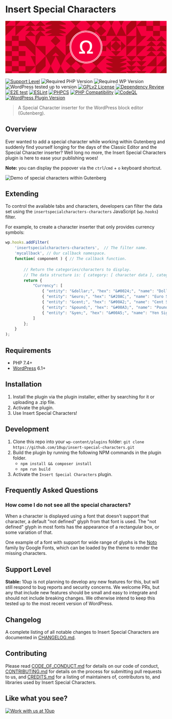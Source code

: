 # Insert Special Characters

![Insert Special Characters](https://github.com/10up/insert-special-characters/blob/develop/.wordpress-org/banner-1544x500.png)

[![Support Level](https://img.shields.io/badge/support-stable-blue.svg)](#support-level) ![Required PHP Version](https://img.shields.io/wordpress/plugin/required-php/insert-special-characters?label=Requires%20PHP) ![Required WP Version](https://img.shields.io/wordpress/plugin/wp-version/insert-special-characters?label=Requires%20WordPress) ![WordPress tested up to version](https://img.shields.io/wordpress/plugin/tested/insert-special-characters?label=WordPress) [![GPLv2 License](https://img.shields.io/github/license/10up/insert-special-characters.svg)](https://github.com/10up/insert-special-characters/blob/develop/LICENSE.md) [![Dependency Review](https://github.com/10up/insert-special-characters/actions/workflows/dependency-review.yml/badge.svg)](https://github.com/10up/insert-special-characters/actions/workflows/dependency-review.yml) [![E2E test](https://github.com/10up/insert-special-characters/actions/workflows/cypress.yml/badge.svg)](https://github.com/10up/insert-special-characters/actions/workflows/cypress.yml) [![ESLint](https://github.com/10up/insert-special-characters/actions/workflows/eslint.yml/badge.svg)](https://github.com/10up/insert-special-characters/actions/workflows/eslint.yml) [![PHPCS](https://github.com/10up/insert-special-characters/actions/workflows/phpcs.yml/badge.svg)](https://github.com/10up/insert-special-characters/actions/workflows/phpcs.yml) [![PHP Compatibility](https://github.com/10up/insert-special-characters/actions/workflows/php-compatibility.yml/badge.svg)](https://github.com/10up/insert-special-characters/actions/workflows/php-compatibility.yml) [![CodeQL](https://github.com/10up/insert-special-characters/actions/workflows/codeql-analysis.yml/badge.svg)](https://github.com/10up/insert-special-characters/actions/workflows/codeql-analysis.yml) [![WordPress Plugin Version](https://img.shields.io/wordpress/plugin/v/insert-special-characters?logo=wordpress&logoColor=FFFFFF&label=Playground%20Demo&labelColor=3858E9&color=3858E9)](https://playground.wordpress.net/?blueprint-url=https://raw.githubusercontent.com/10up/insert-special-characters/develop/.wordpress-org/blueprints/blueprint.json)

> A Special Character inserter for the WordPress block editor (Gutenberg).

## Overview

Ever wanted to add a special character while working within Gutenberg and suddenly find yourself longing for the days of the Classic Editor and the Special Character inserter?  Well long no more, the Insert Special Characters plugin is here to ease your publishing woes!

**Note:** you can display the popover via the `ctrl`/`cmd` + `o` keyboard shortcut.

![Demo of special characters within Gutenberg](.wordpress-org/screenshot-1.gif "Example of special characters selection in the Block Editor")

## Extending

To control the available tabs and characters, developers can filter the data set using the `insertspecialcharacters-characters` JavaScript (`wp.hooks`) filter.

For example, to create a character inserter that only provides currency symbols:

```js
wp.hooks.addFilter(
	'insertspecialcharacters-characters',  // The filter name.
	'mycallback', // Our callback namespace.
	function( component ) { // The callback function.

		// Return the categories/characters to display.
		// The data structure is: { category: [ character data ], category2: ... }
		return {
			"Currency": [
				{ "entity": "&dollar;", "hex": "&#0024;", "name": "Dollar Sign", "char": "$" },
				{ "entity": "&euro;", "hex": "&#20AC;", "name": "Euro Sign", "char": "€" },
				{ "entity": "&cent;", "hex": "&#00A2;", "name": "Cent Sign", "char": "¢" },
				{ "entity": "&pound;", "hex": "&#00A3;", "name": "Pound Sign", "char": "£" },
				{ "entity": "&yen;", "hex": "&#00A5;", "name": "Yen Sign", "char": "¥" },
			]
		};
	}
);
```

## Requirements

* PHP 7.4+
* [WordPress](http://wordpress.org/) 6.1+

## Installation

1. Install the plugin via the plugin installer, either by searching for it or uploading a .zip file.
1. Activate the plugin.
1. Use Insert Special Characters!

## Development

1. Clone this repo into your `wp-content/plugins` folder: `git clone https://github.com/10up/insert-special-characters.git`
2. Build the plugin by running the following NPM commands in the plugin folder.
	* `npm install && composer install`
	* `npm run build`
3. Activate the `Insert Special Characters` plugin.

## Frequently Asked Questions

### How come I do not see all the special characters?
When a character is displayed using a font that doesn't support that character, a default "not defined" glyph from that font is used. The "not defined" glyph in most fonts has the appearance of a rectangular box, or some variation of that.

One example of a font with support for wide range of glyphs is the [Noto](https://fonts.google.com/noto) family by Google Fonts, which can be loaded by the theme to render the missing characters.

## Support Level

**Stable:** 10up is not planning to develop any new features for this, but will still respond to bug reports and security concerns. We welcome PRs, but any that include new features should be small and easy to integrate and should not include breaking changes. We otherwise intend to keep this tested up to the most recent version of WordPress.

## Changelog

A complete listing of all notable changes to Insert Special Characters are documented in [CHANGELOG.md](https://github.com/10up/insert-special-characters/blob/develop/CHANGELOG.md).

## Contributing

Please read [CODE_OF_CONDUCT.md](https://github.com/10up/insert-special-characters/blob/develop/CODE_OF_CONDUCT.md) for details on our code of conduct, [CONTRIBUTING.md](https://github.com/10up/insert-special-characters/blob/develop/CONTRIBUTING.md) for details on the process for submitting pull requests to us, and [CREDITS.md](https://github.com/10up/insert-special-characters/blob/develop/CREDITS.md) for a listing of maintainers of, contributors to, and libraries used by Insert Special Characters.

## Like what you see?

<a href="http://10up.com/contact/"><img src="https://10up.com/uploads/2016/10/10up-Github-Banner.png" width="850" alt="Work with us at 10up"></a>

